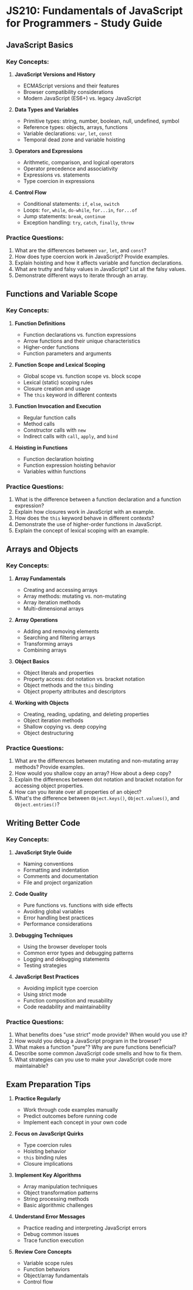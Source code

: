 # JS210: Fundamentals of JavaScript for Programmers - Study Guide

## JavaScript Basics

### Key Concepts:

1. **JavaScript Versions and History**
   - ECMAScript versions and their features
   - Browser compatibility considerations
   - Modern JavaScript (ES6+) vs. legacy JavaScript

2. **Data Types and Variables**
   - Primitive types: string, number, boolean, null, undefined, symbol
   - Reference types: objects, arrays, functions
   - Variable declarations: `var`, `let`, `const`
   - Temporal dead zone and variable hoisting

3. **Operators and Expressions**
   - Arithmetic, comparison, and logical operators
   - Operator precedence and associativity
   - Expressions vs. statements
   - Type coercion in expressions

4. **Control Flow**
   - Conditional statements: `if`, `else`, `switch`
   - Loops: `for`, `while`, `do-while`, `for...in`, `for...of`
   - Jump statements: `break`, `continue`
   - Exception handling: `try`, `catch`, `finally`, `throw`

### Practice Questions:

1. What are the differences between `var`, `let`, and `const`?
2. How does type coercion work in JavaScript? Provide examples.
3. Explain hoisting and how it affects variable and function declarations.
4. What are truthy and falsy values in JavaScript? List all the falsy values.
5. Demonstrate different ways to iterate through an array.

## Functions and Variable Scope

### Key Concepts:

1. **Function Definitions**
   - Function declarations vs. function expressions
   - Arrow functions and their unique characteristics
   - Higher-order functions
   - Function parameters and arguments

2. **Function Scope and Lexical Scoping**
   - Global scope vs. function scope vs. block scope
   - Lexical (static) scoping rules
   - Closure creation and usage
   - The `this` keyword in different contexts

3. **Function Invocation and Execution**
   - Regular function calls
   - Method calls
   - Constructor calls with `new`
   - Indirect calls with `call`, `apply`, and `bind`

4. **Hoisting in Functions**
   - Function declaration hoisting
   - Function expression hoisting behavior
   - Variables within functions

### Practice Questions:

1. What is the difference between a function declaration and a function expression?
2. Explain how closures work in JavaScript with an example.
3. How does the `this` keyword behave in different contexts?
4. Demonstrate the use of higher-order functions in JavaScript.
5. Explain the concept of lexical scoping with an example.

## Arrays and Objects

### Key Concepts:

1. **Array Fundamentals**
   - Creating and accessing arrays
   - Array methods: mutating vs. non-mutating
   - Array iteration methods
   - Multi-dimensional arrays

2. **Array Operations**
   - Adding and removing elements
   - Searching and filtering arrays
   - Transforming arrays
   - Combining arrays

3. **Object Basics**
   - Object literals and properties
   - Property access: dot notation vs. bracket notation
   - Object methods and the `this` binding
   - Object property attributes and descriptors

4. **Working with Objects**
   - Creating, reading, updating, and deleting properties
   - Object iteration methods
   - Shallow copying vs. deep copying
   - Object destructuring

### Practice Questions:

1. What are the differences between mutating and non-mutating array methods? Provide examples.
2. How would you shallow copy an array? How about a deep copy?
3. Explain the differences between dot notation and bracket notation for accessing object properties.
4. How can you iterate over all properties of an object?
5. What's the difference between `Object.keys()`, `Object.values()`, and `Object.entries()`?

## Writing Better Code

### Key Concepts:

1. **JavaScript Style Guide**
   - Naming conventions
   - Formatting and indentation
   - Comments and documentation
   - File and project organization

2. **Code Quality**
   - Pure functions vs. functions with side effects
   - Avoiding global variables
   - Error handling best practices
   - Performance considerations

3. **Debugging Techniques**
   - Using the browser developer tools
   - Common error types and debugging patterns
   - Logging and debugging statements
   - Testing strategies

4. **JavaScript Best Practices**
   - Avoiding implicit type coercion
   - Using strict mode
   - Function composition and reusability
   - Code readability and maintainability

### Practice Questions:

1. What benefits does "use strict" mode provide? When would you use it?
2. How would you debug a JavaScript program in the browser?
3. What makes a function "pure"? Why are pure functions beneficial?
4. Describe some common JavaScript code smells and how to fix them.
5. What strategies can you use to make your JavaScript code more maintainable?

## Exam Preparation Tips

1. **Practice Regularly**
   - Work through code examples manually
   - Predict outcomes before running code
   - Implement each concept in your own code

2. **Focus on JavaScript Quirks**
   - Type coercion rules
   - Hoisting behavior
   - `this` binding rules
   - Closure implications

3. **Implement Key Algorithms**
   - Array manipulation techniques
   - Object transformation patterns
   - String processing methods
   - Basic algorithmic challenges

4. **Understand Error Messages**
   - Practice reading and interpreting JavaScript errors
   - Debug common issues
   - Trace function execution

5. **Review Core Concepts**
   - Variable scope rules
   - Function behaviors
   - Object/array fundamentals
   - Control flow

